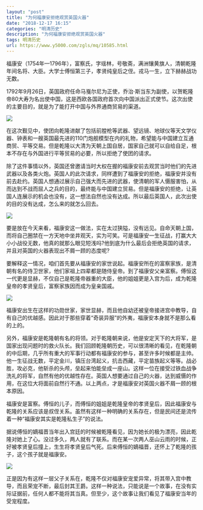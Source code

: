 ```yaml
---
layout: "post"
title: "为何福康安拒绝观赏英国火器"
date: "2018-12-17 16:15"
categories: "明清历史"
description: "为何福康安拒绝观赏英国火器"
tags: 明清历史
url: https://www.y5000.com/zgls/mq/10585.html
---
```






福康安（1754年—1796年），富察氏，字瑶林，号敬斋，满洲镶黄旗人，清朝乾隆年间名将、大臣。大学士傅恒第三子，孝贤纯皇后之侄。戎马一生，立下赫赫战功无数。

1792年9月26日，英国政府任命马戛尔尼为正使，乔治·斯当东为副使，以贺乾隆帝80大寿为名出使中国，这是西欧各国政府首次向中国派出正式使节。这次出使的主要目的，就是为了能打开中国与外界通商贸易的渠道。

![](https://img.y5000.com/uploads/allimg/170114/8-1F114102152P6.jpg)

在这次觐见中，使团向乾隆进献了包括前膛枪等武器、望远镜、地球仪等天文学仪器、钟表和一艘英国最先进的110门炮舰模型在内的礼物，希望能与中国建立互通商贸、平等交易。但是乾隆以大清为天朝上国自居，国家自己就可以自给自足，根本不存在与外国进行平等贸易的必要，所以拒绝了使团的请求。

除了这件事情以外，英国还曾邀请当时大权在握的福康安前去观赏当时他们的先进武器以及各类火炮。英国人的此次请求，同样遭到了福康安的拒绝，福康安并没有前去赴约。英国人想通过展示自己强大而先进的武器，使清朝的军人慑服害怕，从而达到不战而屈人之兵的目的，最终能与中国建立贸易。但是福康安的拒绝，让英国人连展示的机会也没有，这一想法自然也没有达成。所以最后英国人，此次出使的目的没有达成，怎么来的就怎么回去。

![](https://img.y5000.com/uploads/allimg/170114/8-1F114102203428.jpg)

要是放在今天来看，福康安这一做法，实在太过狭隘，没有远见。自命天朝上国，而将自己圈禁在一方天地中坐井观天，实为可笑。可是福康安一生征战，打赢大大小小战役无数，他真的就那么眼见短浅吗?他到底为什么最后会拒绝英国的请求，并且对英国的火器表现出不屑一顾的态度呢?

要解释这一情况，咱们首先要从福康安的家世说起。福康安所在的富察家族，是清朝有名的侍卫世家，他们家祖上四辈都是随侍皇帝。到了福康安父亲富察。傅恒这一代更是显赫，不仅自己是乾隆帝器重的大臣，他的姐姐更是入宫为后，成为乾隆皇帝的孝贤皇后，富察家族因而成为皇亲国戚。

![](https://img.y5000.com/uploads/allimg/170114/8-1F1141022121c.jpg)

福康安出生在这样的功勋世家，家世显赫，而且他自幼还被皇帝接进宫中教导，自有自己的优越感。因此对于那些穿着“奇装异服”的外夷，福康安本身就不是那么看的上的。

另外，福康安是乾隆朝有名的将领。对于乾隆朝来说，他是安定天下的大将军，是国家出现问题时的救火队长。我们回顾乾隆朝历史，可以很清晰的看见，在乾隆朝的中后期，几乎所有重大的军事行动都有福康安的参与，甚至许多时候都是主帅。他一生征战无数，平定金川，镇压台湾起义，抗击西藏，平定苗族起义等等。战必胜，攻必克，他斩杀的头颅，垒起来怕能垒成一座山。这样一位在接受过铁血战争洗礼的将军，自然有他的优越性存在。英国人想要通过自己的火器，达到威慑的作用，在这位大将面前自然行不通。以上两点，才是福康安对英国火器不屑一顾的根本原因。

福康安是富察。傅恒的儿子，而傅恒的姐姐是乾隆皇帝的孝贤皇后，因此福康安与乾隆的关系应该是叔侄关系。虽然有这样一种明确的关系存在，但是民间还是流传着一种“福康安其实是乾隆私生子”的说法。

据说傅恒的嫡福晋当年出入宫廷的时候被乾隆看见，因为她长的极为漂亮，因此乾隆对她上了心。没过多久，两人就有了联系。而在某一次两人巫山云雨的时候，正好被孝贤皇后撞上，生生将孝贤皇后气死。后来傅恒的嫡福晋，还怀上了乾隆的孩子，这个孩子就是福康安。

![](https://img.y5000.com/uploads/allimg/170114/8-1F114102221642.jpg)

正是因为有这样一层父子关系在，乾隆不仅对福康安宠爱异常，将其带入宫中教导，而且荣宠不断，最后封其王爵。这样一种说法，只能说是一个故事，在没有实际证据前，任何人都不能将其当真。但至少，这个故事让我们看见了福康安当年的受宠程度。
